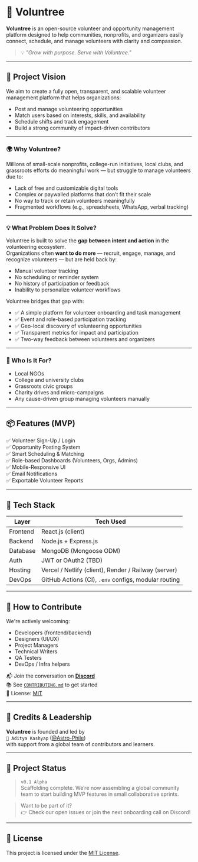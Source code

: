 # 🌳 Voluntree

**Voluntree** is an open-source volunteer and opportunity management platform designed to help communities, nonprofits, and organizers easily connect, schedule, and manage volunteers with clarity and compassion.

> 💡 *"Grow with purpose. Serve with Voluntree."*

---

## 🚀 Project Vision

We aim to create a fully open, transparent, and scalable volunteer management platform that helps organizations:
- Post and manage volunteering opportunities
- Match users based on interests, skills, and availability
- Schedule shifts and track engagement
- Build a strong community of impact-driven contributors

---

### 🌍 Why Voluntree?

Millions of small-scale nonprofits, college-run initiatives, local clubs, and grassroots efforts do meaningful work — but struggle to manage volunteers due to:

- Lack of free and customizable digital tools  
- Complex or paywalled platforms that don’t fit their scale  
- No way to track or retain volunteers meaningfully  
- Fragmented workflows (e.g., spreadsheets, WhatsApp, verbal tracking)

---

### 💡 What Problem Does It Solve?

Voluntree is built to solve the **gap between intent and action** in the volunteering ecosystem.  
Organizations often **want to do more** — recruit, engage, manage, and recognize volunteers — but are held back by:

- Manual volunteer tracking  
- No scheduling or reminder system  
- No history of participation or feedback  
- Inability to personalize volunteer workflows

Voluntree bridges that gap with:

- ✅ A simple platform for volunteer onboarding and task management  
- ✅ Event and role-based participation tracking  
- ✅ Geo-local discovery of volunteering opportunities  
- ✅ Transparent metrics for impact and participation  
- ✅ Two-way feedback between volunteers and organizers

---

### 🧩 Who Is It For?

- Local NGOs  
- College and university clubs  
- Grassroots civic groups  
- Charity drives and micro-campaigns  
- Any cause-driven group managing volunteers manually

---

## 📦 Features (MVP)

✅ Volunteer Sign-Up / Login  
✅ Opportunity Posting System  
✅ Smart Scheduling & Matching  
✅ Role-based Dashboards (Volunteers, Orgs, Admins)  
✅ Mobile-Responsive UI  
✅ Email Notifications  
✅ Exportable Volunteer Reports

---

## 🧩 Tech Stack

| Layer      | Tech Used |
|------------|-----------|
| Frontend   | React.js (client) |
| Backend    | Node.js + Express.js |
| Database   | MongoDB (Mongoose ODM) |
| Auth       | JWT or OAuth2 (TBD) |
| Hosting    | Vercel / Netlify (client), Render / Railway (server) |
| DevOps     | GitHub Actions (CI), `.env` configs, modular routing |

---

## 👥 How to Contribute

We're actively welcoming:
- Developers (frontend/backend)
- Designers (UI/UX)
- Project Managers
- Technical Writers
- QA Testers
- DevOps / Infra helpers

📬 Join the conversation on **[Discord](#)**  
📚 See [`CONTRIBUTING.md`](CONTRIBUTING.md) to get started  
🪪 License: [MIT](LICENSE)

---

## 💼 Credits & Leadership

**Voluntree** is founded and led by  
`👤 Aditya Kashyap` ([@Astro-Phile](https://github.com/Astro-Phile))  
with support from a global team of contributors and learners.

---

## 🌱 Project Status

> `v0.1 Alpha`  
Scaffolding complete. We’re now assembling a global community team to start building MVP features in small collaborative sprints.

> Want to be part of it?  
👉 Check our open issues or join the next onboarding call on Discord!

---

## 📌 License

This project is licensed under the [MIT License](LICENSE).


